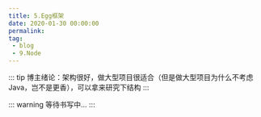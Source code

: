 ```yaml
---
title: 5.Egg框架
date: 2020-01-30 00:00:00
permalink: 
tag: 
 - blog
 - 9.Node
---
```


::: tip
博主绪论：架构很好，做大型项目很适合（但是做大型项目为什么不考虑Java，岂不是更香），可以拿来研究下结构
:::

::: warning
等待书写中...
:::